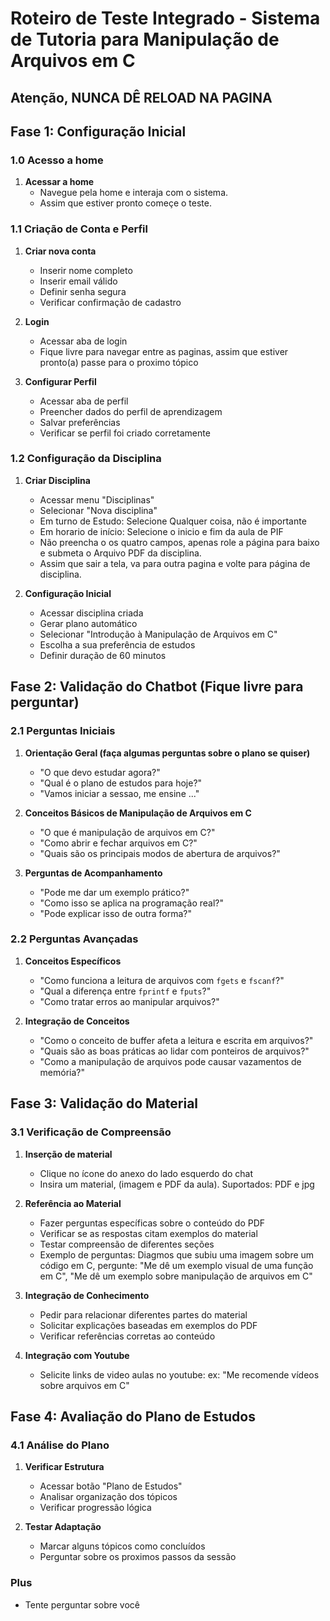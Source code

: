 
# Roteiro de Teste Integrado - Sistema de Tutoria para Manipulação de Arquivos em C
## Atenção, NUNCA DÊ RELOAD NA PAGINA
## Fase 1: Configuração Inicial

### 1.0 Acesso a home
1. **Acessar a home**
   - Navegue pela home e interaja com o sistema.
   - Assim que estiver pronto começe o teste.

### 1.1 Criação de Conta e Perfil
1. **Criar nova conta**
   - Inserir nome completo
   - Inserir email válido
   - Definir senha segura
   - Verificar confirmação de cadastro

2. **Login**
   - Acessar aba de login
   - Fique livre para navegar entre as paginas, assim que estiver pronto(a) passe para o proximo tópico

3. **Configurar Perfil**
   - Acessar aba de perfil
   - Preencher dados do perfil de aprendizagem
   - Salvar preferências
   - Verificar se perfil foi criado corretamente

### 1.2 Configuração da Disciplina
1. **Criar Disciplina**
   - Acessar menu "Disciplinas"
   - Selecionar "Nova disciplina"
   - Em turno de Estudo: Selecione Qualquer coisa, não é importante
   - Em horario de início: Selecione o inicio e fim da aula de PIF
   - Não preencha o os quatro campos, apenas role a página para baixo e submeta o Arquivo PDF da disciplina.
   - Assim que sair a tela, va para outra pagina e volte para página de disciplina.

2. **Configuração Inicial**
   - Acessar disciplina criada
   - Gerar plano automático
   - Selecionar "Introdução à Manipulação de Arquivos em C"
   - Escolha a sua preferência de estudos
   - Definir duração de 60 minutos

## Fase 2: Validação do Chatbot (Fique livre para perguntar)

### 2.1 Perguntas Iniciais
1. **Orientação Geral (faça algumas perguntas sobre o plano se quiser)**
   - "O que devo estudar agora?"
   - "Qual é o plano de estudos para hoje?"
   - "Vamos iniciar a sessao, me ensine ..."

2. **Conceitos Básicos de Manipulação de Arquivos em C**
   - "O que é manipulação de arquivos em C?"
   - "Como abrir e fechar arquivos em C?"
   - "Quais são os principais modos de abertura de arquivos?"

3. **Perguntas de Acompanhamento**
   - "Pode me dar um exemplo prático?"
   - "Como isso se aplica na programação real?"
   - "Pode explicar isso de outra forma?"

### 2.2 Perguntas Avançadas
1. **Conceitos Específicos**
   - "Como funciona a leitura de arquivos com `fgets` e `fscanf`?"
   - "Qual a diferença entre `fprintf` e `fputs`?"
   - "Como tratar erros ao manipular arquivos?"

2. **Integração de Conceitos**
   - "Como o conceito de buffer afeta a leitura e escrita em arquivos?"
   - "Quais são as boas práticas ao lidar com ponteiros de arquivos?"
   - "Como a manipulação de arquivos pode causar vazamentos de memória?"

## Fase 3: Validação do Material

### 3.1 Verificação de Compreensão

1. **Inserção de material**
   - Clique no ícone do anexo do lado esquerdo do chat
   - Insira um material, (imagem e PDF da aula). Suportados: PDF e jpg

2. **Referência ao Material**
   - Fazer perguntas específicas sobre o conteúdo do PDF
   - Verificar se as respostas citam exemplos do material
   - Testar compreensão de diferentes seções
   - Exemplo de perguntas: Diagmos que subiu uma imagem sobre um código em C, pergunte: "Me dê um exemplo visual de uma função em C", "Me dê um exemplo sobre manipulação de arquivos em C"

3. **Integração de Conhecimento**
   - Pedir para relacionar diferentes partes do material
   - Solicitar explicações baseadas em exemplos do PDF
   - Verificar referências corretas ao conteúdo

4. **Integração com Youtube**
   - Selicite links de video aulas no youtube: ex: "Me recomende vídeos sobre arquivos em C"

## Fase 4: Avaliação do Plano de Estudos

### 4.1 Análise do Plano
1. **Verificar Estrutura**
   - Acessar botão "Plano de Estudos"
   - Analisar organização dos tópicos
   - Verificar progressão lógica

2. **Testar Adaptação**
   - Marcar alguns tópicos como concluídos
   - Perguntar sobre os proximos passos da sessão

### Plus
- Tente perguntar sobre você